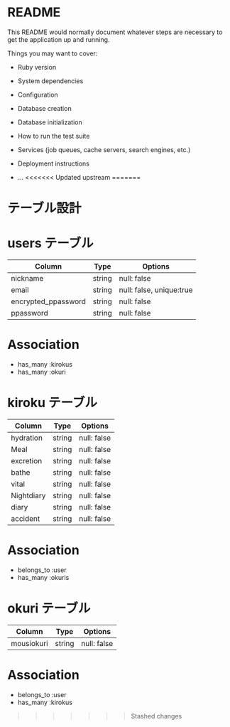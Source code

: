 # README

This README would normally document whatever steps are necessary to get the
application up and running.

Things you may want to cover:

* Ruby version

* System dependencies

* Configuration

* Database creation

* Database initialization

* How to run the test suite

* Services (job queues, cache servers, search engines, etc.)

* Deployment instructions

* ...
<<<<<<< Updated upstream
=======

# テーブル設計

# users テーブル
| Column                | Type   | Options                       |
| --------              | ------ | ----------------------------  |
| nickname              | string | null: false                   |
| email                 | string | null: false, unique:true      | 
| encrypted_ppassword   | string | null: false                   |
| ppassword             | string | null: false                   |

# Association
- has_many  :kirokus
- has_many  :okuri

# kiroku テーブル
| Column            | Type       | Options                         |
| ----------------  | ------     | ------------------------------- |
| hydration         | string     | null: false                     |
| Meal              | string     | null: false                     |
| excretion         | string     | null: false                     |
| bathe             | string     | null: false                     |
| vital             | string     | null: false                     |
| Nightdiary        | string     | null: false                     |
| diary             | string     | null: false                     |
| accident          | string     | null: false                     |


# Association
- belongs_to :user
- has_many   :okuris

# okuri テーブル
| Column           | Type       | Options                        |
| ---------------- | ---------- | ------------------------------ |
| mousiokuri       | string     | null: false                    |

# Association
- belongs_to :user
- has_many   :kirokus
>>>>>>> Stashed changes
